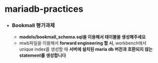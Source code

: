 # mariadb-practices

- ### Bookmall 평가과제

  - **models/bookmall_schema.sql을 이용해서 테이블을 생성해주세요**
  - mwb파일을 이용해서 **forward engineering 할 시**, workbench에서 unique index를 생성할 때 **서버에 설치된 maria db 버전과 호환되지 않는 statement를 생성합니다**

